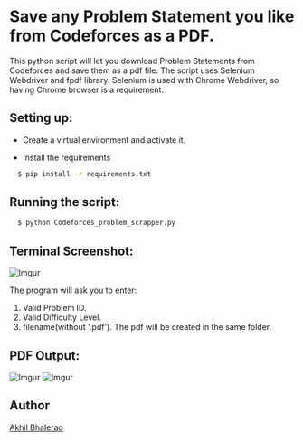 # Save any Problem Statement you like from Codeforces as a PDF.

This python script will let you download Problem Statements from Codeforces and save them as a pdf file. The script uses Selenium Webdriver and fpdf library. Selenium is used with Chrome Webdriver, so having Chrome browser is a requirement.

## Setting up:

- Create a virtual environment and activate it.

- Install the requirements

```sh
  $ pip install -r requirements.txt
```

## Running the script:

```sh
  $ python Codeforces_problem_scrapper.py
```

## Terminal Screenshot:

![Imgur](https://i.imgur.com/Qr0AwMG.png)

The program will ask you to enter:
1.  Valid Problem ID.
2.  Valid Difficulty Level.
3. filename(without '.pdf'). The pdf will be created in the same folder.

## PDF Output:
![Imgur](https://i.imgur.com/GpSxCRZ.png)
![Imgur](https://i.imgur.com/c5mCNWM.png)

## Author
[Akhil Bhalerao](https://github.com/iamakkkhil)

